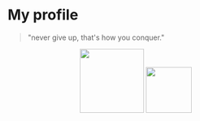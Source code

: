 # **My profile**
>"never give up, that's how you conquer."
<div align="center">
  <img height="126em" src="https://github-readme-stats.vercel.app/api?username=kaw65&show_icons=true&theme=dark&include_all_commits=true&count_private=true"/>
  <img height="90em" src="https://github-readme-stats.vercel.app/api/top-langs/?username=kaw65&layout=compact&langs_count=7&theme=dark"/>
</div>

